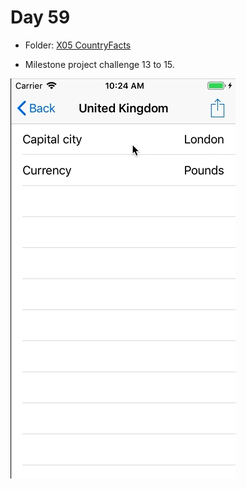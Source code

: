 # Day 59

- Folder: [X05 CountryFacts](https://github.com/JulesMoorhouse/100DaysOfSwift/tree/master/X05%20CountryFacts/CountryFacts)

- Milestone project challenge 13 to 15.

<img src="../Images/day59-x05.gif">